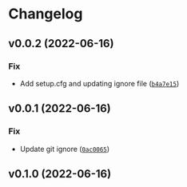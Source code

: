 # Changelog

<!--next-version-placeholder-->

## v0.0.2 (2022-06-16)
### Fix
* Add setup.cfg and updating ignore file ([`b4a7e15`](https://github.com/emirica/twamp-protocol/commit/b4a7e15ec6252fc8f52f73cf2a96cc2f2de8ecf9))

## v0.0.1 (2022-06-16)
### Fix
* Update git ignore ([`0ac0065`](https://github.com/emirica/twamp-protocol/commit/0ac00655ca536b841f030b7504acaec9162f286c))

## v0.1.0 (2022-06-16)

